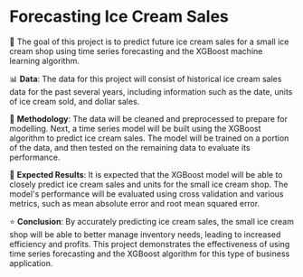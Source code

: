 # Forecasting Ice Cream Sales

🍦 The goal of this project is to predict future ice cream sales for a small ice cream shop using time series forecasting and the XGBoost machine learning algorithm.

📊 **Data**: The data for this project will consist of historical ice cream sales data for the past several years, including information such as the date, units of ice cream sold, and dollar sales.

🔎 **Methodology**: The data will be cleaned and preprocessed to prepare for modelling. Next, a time series model will be built using the XGBoost algorithm to predict ice cream sales. The model will be trained on a portion of the data, and then tested on the remaining data to evaluate its performance.

💭 **Expected Results**: It is expected that the XGBoost model will be able to closely predict ice cream sales and units for the small ice cream shop. The model's performance will be evaluated using cross validation and various metrics, such as mean absolute error and root mean squared error.

⭐ **Conclusion**: By accurately predicting ice cream sales, the small ice cream shop will be able to better manage inventory needs, leading to increased efficiency and profits. This project demonstrates the effectiveness of using time series forecasting and the XGBoost algorithm for this type of business application.
